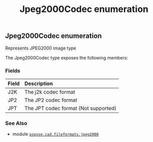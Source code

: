 ﻿---
title: Jpeg2000Codec enumeration
second_title: Aspose.CAD for Python via .NET API References
description: 
type: docs
weight: 10
url: /aspose.cad.fileformats.jpeg2000/jpeg2000codec/
is_root: false
---

## Jpeg2000Codec enumeration

Represents JPEG2000 image type



The Jpeg2000Codec type exposes the following members:

### Fields
| Field | Description |
| :- | :- |
| J2K | The j2k codec format |
| JP2 | The JP2 codec format |
| JPT | The JPT codec format (Not supported) |



### See Also
* module [`aspose.cad.fileformats.jpeg2000`](..)
